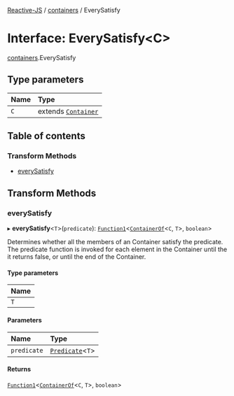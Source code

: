 [Reactive-JS](../README.md) / [containers](../modules/containers.md) / EverySatisfy

# Interface: EverySatisfy<C\>

[containers](../modules/containers.md).EverySatisfy

## Type parameters

| Name | Type |
| :------ | :------ |
| `C` | extends [`Container`](containers.Container.md) |

## Table of contents

### Transform Methods

- [everySatisfy](containers.EverySatisfy.md#everysatisfy)

## Transform Methods

### everySatisfy

▸ **everySatisfy**<`T`\>(`predicate`): [`Function1`](../modules/functions.md#function1)<[`ContainerOf`](../modules/containers.md#containerof)<`C`, `T`\>, `boolean`\>

Determines whether all the members of an Container satisfy the predicate.
The predicate function is invoked for each element in the Container until the
it returns false, or until the end of the Container.

#### Type parameters

| Name |
| :------ |
| `T` |

#### Parameters

| Name | Type |
| :------ | :------ |
| `predicate` | [`Predicate`](../modules/functions.md#predicate)<`T`\> |

#### Returns

[`Function1`](../modules/functions.md#function1)<[`ContainerOf`](../modules/containers.md#containerof)<`C`, `T`\>, `boolean`\>
